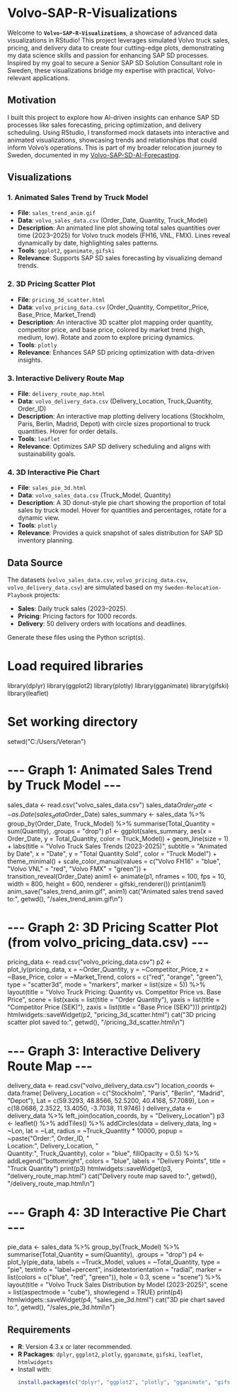 # Volvo-SAP-R-Visualizations

Welcome to **`Volvo-SAP-R-Visualizations`**, a showcase of advanced data visualizations in RStudio! This project leverages simulated Volvo truck sales, pricing, and delivery data to create four cutting-edge plots, demonstrating my data science skills and passion for enhancing SAP SD processes. Inspired by my goal to secure a Senior SAP SD Solution Consultant role in Sweden, these visualizations bridge my expertise with practical, Volvo-relevant applications.

## Motivation
I built this project to explore how AI-driven insights can enhance SAP SD processes like sales forecasting, pricing optimization, and delivery scheduling. Using RStudio, I transformed mock datasets into interactive and animated visualizations, showcasing trends and relationships that could inform Volvo’s operations. This is part of my broader relocation journey to Sweden, documented in my [Volvo-SAP-SD-AI-Forecasting]().

## Visualizations

### 1. Animated Sales Trend by Truck Model
- **File**: `sales_trend_anim.gif`
- **Data**: `volvo_sales_data.csv` (Order_Date, Quantity, Truck_Model)
- **Description**: An animated line plot showing total sales quantities over time (2023–2025) for Volvo truck models (FH16, VNL, FMX). Lines reveal dynamically by date, highlighting sales patterns.
- **Tools**: `ggplot2`, `gganimate`, `gifski`
- **Relevance**: Supports SAP SD sales forecasting by visualizing demand trends.

### 2. 3D Pricing Scatter Plot
- **File**: `pricing_3d_scatter.html`
- **Data**: `volvo_pricing_data.csv` (Order_Quantity, Competitor_Price, Base_Price, Market_Trend)
- **Description**: An interactive 3D scatter plot mapping order quantity, competitor price, and base price, colored by market trend (high, medium, low). Rotate and zoom to explore pricing dynamics.
- **Tools**: `plotly`
- **Relevance**: Enhances SAP SD pricing optimization with data-driven insights.

### 3. Interactive Delivery Route Map
- **File**: `delivery_route_map.html`
- **Data**: `volvo_delivery_data.csv` (Delivery_Location, Truck_Quantity, Order_ID)
- **Description**: An interactive map plotting delivery locations (Stockholm, Paris, Berlin, Madrid, Depot) with circle sizes proportional to truck quantities. Hover for order details.
- **Tools**: `leaflet`
- **Relevance**: Optimizes SAP SD delivery scheduling and aligns with sustainability goals.

### 4. 3D Interactive Pie Chart
- **File**: `sales_pie_3d.html`
- **Data**: `volvo_sales_data.csv` (Truck_Model, Quantity)
- **Description**: A 3D donut-style pie chart showing the proportion of total sales by truck model. Hover for quantities and percentages, rotate for a dynamic view.
- **Tools**: `plotly`
- **Relevance**: Provides a quick snapshot of sales distribution for SAP SD inventory planning.

## Data Source
The datasets (`volvo_sales_data.csv`, `volvo_pricing_data.csv`, `volvo_delivery_data.csv`) are simulated based on my `Sweden-Relocation-Playbook` projects:
- **Sales**: Daily truck sales (2023–2025).
- **Pricing**: Pricing factors for 1000 records.
- **Delivery**: 50 delivery orders with locations and deadlines.

Generate these files using the Python script(s).

# Load required libraries
library(dplyr)
library(ggplot2)
library(plotly)
library(gganimate)
library(gifski)
library(leaflet)

# Set working directory
setwd("C:/Users/Veteran")

# --- Graph 1: Animated Sales Trend by Truck Model ---
sales_data <- read.csv("volvo_sales_data.csv")
sales_data$Order_Date <- as.Date(sales_data$Order_Date)
sales_summary <- sales_data %>%
  group_by(Order_Date, Truck_Model) %>%
  summarise(Total_Quantity = sum(Quantity), .groups = "drop")
p1 <- ggplot(sales_summary, aes(x = Order_Date, y = Total_Quantity, color = Truck_Model)) +
  geom_line(size = 1) +
  labs(title = "Volvo Truck Sales Trends (2023-2025)", subtitle = "Animated by Date",
       x = "Date", y = "Total Quantity Sold", color = "Truck Model") +
  theme_minimal() +
  scale_color_manual(values = c("Volvo FH16" = "blue", "Volvo VNL" = "red", "Volvo FMX" = "green")) +
  transition_reveal(Order_Date)
anim1 <- animate(p1, nframes = 100, fps = 10, width = 800, height = 600, renderer = gifski_renderer())
print(anim1)
anim_save("sales_trend_anim.gif", anim1)
cat("Animated sales trend saved to:", getwd(), "/sales_trend_anim.gif\n")

# --- Graph 2: 3D Pricing Scatter Plot (from volvo_pricing_data.csv) ---
pricing_data <- read.csv("volvo_pricing_data.csv")
p2 <- plot_ly(pricing_data, x = ~Order_Quantity, y = ~Competitor_Price, z = ~Base_Price,
              color = ~Market_Trend, colors = c("red", "orange", "green"),
              type = "scatter3d", mode = "markers",
              marker = list(size = 5)) %>%
  layout(title = "Volvo Truck Pricing: Quantity vs. Competitor Price vs. Base Price",
         scene = list(xaxis = list(title = "Order Quantity"),
                      yaxis = list(title = "Competitor Price (SEK)"),
                      zaxis = list(title = "Base Price (SEK)")))
print(p2)
htmlwidgets::saveWidget(p2, "pricing_3d_scatter.html")
cat("3D pricing scatter plot saved to:", getwd(), "/pricing_3d_scatter.html\n")

# --- Graph 3: Interactive Delivery Route Map ---
delivery_data <- read.csv("volvo_delivery_data.csv")
location_coords <- data.frame(
  Delivery_Location = c("Stockholm", "Paris", "Berlin", "Madrid", "Depot"),
  Lat = c(59.3293, 48.8566, 52.5200, 40.4168, 57.7089),
  Lon = c(18.0686, 2.3522, 13.4050, -3.7038, 11.9746)
)
delivery_data <- delivery_data %>%
  left_join(location_coords, by = "Delivery_Location")
p3 <- leaflet() %>%
  addTiles() %>%
  addCircles(data = delivery_data, lng = ~Lon, lat = ~Lat, radius = ~Truck_Quantity * 10000,
             popup = ~paste("Order:", Order_ID, "<br>Location:", Delivery_Location, "<br>Quantity:", Truck_Quantity),
             color = "blue", fillOpacity = 0.5) %>%
  addLegend("bottomright", colors = "blue", labels = "Delivery Points", title = "Truck Quantity")
print(p3)
htmlwidgets::saveWidget(p3, "delivery_route_map.html")
cat("Delivery route map saved to:", getwd(), "/delivery_route_map.html\n")

# --- Graph 4: 3D Interactive Pie Chart ---
pie_data <- sales_data %>%
  group_by(Truck_Model) %>%
  summarise(Total_Quantity = sum(Quantity), .groups = "drop")
p4 <- plot_ly(pie_data, labels = ~Truck_Model, values = ~Total_Quantity, type = "pie",
              textinfo = "label+percent", insidetextorientation = "radial",
              marker = list(colors = c("blue", "red", "green")),
              hole = 0.3, scene = "scene") %>%
  layout(title = "Volvo Truck Sales Distribution by Model (2023-2025)",
         scene = list(aspectmode = "cube"), showlegend = TRUE)
print(p4)
htmlwidgets::saveWidget(p4, "sales_pie_3d.html")
cat("3D pie chart saved to:", getwd(), "/sales_pie_3d.html\n")


## Requirements
- **R**: Version 4.3.x or later recommended.
- **R Packages**: `dplyr`, `ggplot2`, `plotly`, `gganimate`, `gifski`, `leaflet`, `htmlwidgets`
- Install with:
  ```R
  install.packages(c("dplyr", "ggplot2", "plotly", "gganimate", "gifski", "leaflet", "htmlwidgets"))

  
